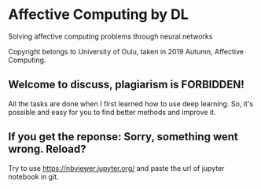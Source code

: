 # Affective Computing by DL
 Solving affective computing problems through neural networks
 
 Copyright belongs to University of Oulu, taken in 2019 Autumn, Affective Computing.
## Welcome to discuss, plagiarism is FORBIDDEN!
All the tasks are done when I first learned how to use deep learning. So, it's possible and easy for you to find better methods and improve it.
## If you get the reponse: Sorry, something went wrong. Reload?
Try to use https://nbviewer.jupyter.org/ and paste the url of jupyter notebook in git.

 
 
